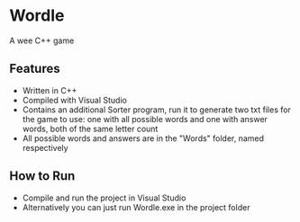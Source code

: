 # Wordle
A wee C++ game

## Features  
- Written in C++
- Compiled with Visual Studio
- Contains an additional Sorter program, run it to generate two txt files for the game to use: one with all possible words and one with answer words, both of the same letter count
- All possible words and answers are in the "Words" folder, named respectively

## How to Run  
- Compile and run the project in Visual Studio
- Alternatively you can just run Wordle.exe in the project folder
